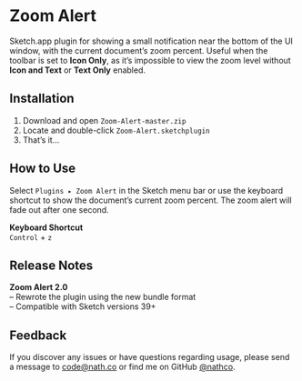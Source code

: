 # Zoom Alert
Sketch.app plugin for showing a small notification near the bottom of the UI window, with the current document’s zoom percent. Useful when the toolbar is set to **Icon Only**, as it’s impossible to view the zoom level without **Icon and Text** or **Text Only** enabled.

## Installation
1. Download and open `Zoom-Alert-master.zip`  
2. Locate and double-click `Zoom-Alert.sketchplugin`    
3. That’s it...    
 
## How to Use
Select `Plugins ▸ Zoom Alert` in the Sketch menu bar or use the keyboard shortcut to show the document’s current zoom percent. The zoom alert will fade out after one second.    
 
**Keyboard Shortcut**  
`Control` + `z`  

## Release Notes  
**Zoom Alert 2.0**        
– Rewrote the plugin using the new bundle format    
– Compatible with Sketch versions 39+   

## Feedback
If you discover any issues or have questions regarding usage, please send a message to [code@nath.co](mailto:code@nath.co) or find me on GitHub [@nathco](https://github.com/nathco).